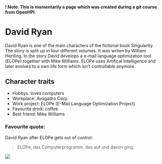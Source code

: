 #### ! Note: This is momentarily a page which was created during a git course from OpenHPI.

# David Ryan

David Ryan is one of the main characters of the fictional book Singularity. The story is split up in four different volumes. It was writen by William Hertling. In the story David develops a e-mail language optimization tool (ELOPe) together with Mike Williams. ELOPe uses Artifical Intelligence and later evolves to a own life form which isn't controllable anymore.

## Character traits
* Hobbys: loves computers
* Workplace: Avogadro Corp.
* Work project: ELOPe (E-Mail Language Optimization Project)
* Favourite drink: coffee
* Best friend: Mike Williams

### Favourite quote:
David Ryan after ELOPe gets out of control:
> ELOPe, das Computerprogramm, das auf und davon ging.

<img src="https://www.kurzweilai.net/images/avogadrocorpcr1.png">
